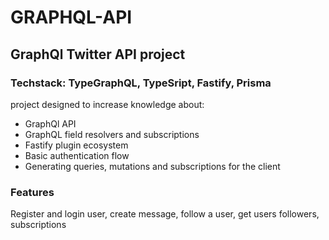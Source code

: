 # GRAPHQL-API

<h2>
GraphQl Twitter API project
 </h2> 
<h3>
Techstack: 
TypeGraphQL, TypeSript, Fastify, Prisma
</h3>
<p>
project designed to increase knowledge about:
</p>
<ul>
  <li>GraphQl API</li>
  <li>GraphQL field resolvers and subscriptions</li>
  <li>Fastify plugin ecosystem</li>
  <li>Basic authentication flow</li>
  <li>Generating queries, mutations and subscriptions for the client</li>
  </ul>

<h3>Features</h3>
<p>Register and login user, create message, follow a user, get users followers, subscriptions</p>
